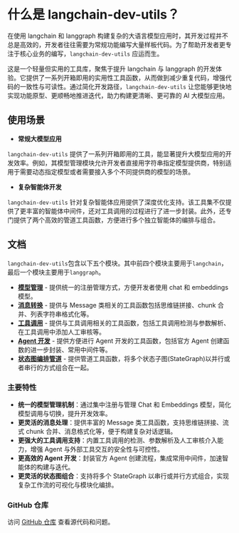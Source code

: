 # 什么是 langchain-dev-utils？

在使用 langchain 和 langgraph 构建复杂的大语言模型应用时，其开发过程并不总是高效的，开发者往往需要为常规功能编写大量样板代码。为了帮助开发者更专注于核心业务的编写，`langchain-dev-utils` 应运而生。

这是一个轻量但实用的工具库，聚焦于提升 langchain 与 langgraph 的开发体验。它提供了一系列开箱即用的实用性工具函数，从而做到减少重复代码，增强代码的一致性与可读性。通过简化开发路径，`langchain-dev-utils` 让您能够更快地实现功能原型、更顺畅地推进迭代，助力构建更清晰、更可靠的 AI 大模型应用。

## 使用场景

- **常规大模型应用**

`langchain-dev-utils` 提供了一系列开箱即用的工具，能显著提升大模型应用的开发效率。例如，其模型管理模块允许开发者直接用字符串指定模型提供商，特别适用于需要动态指定模型或者需要接入多个不同提供商的模型的场景。

- **复杂智能体开发**

`langchain-dev-utils` 针对复杂智能体应用提供了深度优化支持。该工具集不仅提供了更丰富的智能体中间件，还对工具调用的过程进行了进一步封装。此外，还专门提供了两个高效的管道工具函数，方便进行多个独立智能体的编排与组合。

## 文档

`langchain-dev-utils`包含以下五个模块。其中前四个模块主要用于`langchain`，最后一个模块主要用于`langgraph`。

- **[模型管理](./model-management/chat.md)** - 提供统一的注册管理方式，方便开发者使用 chat 和 embeddings 模型。
- **[消息转换](./message-conversion/message.md)** - 提供与 Message 类相关的工具函数包括思维链拼接、chunk 合并、列表字符串格式化等。
- **[工具调用](./tool-calling/tool.md)** - 提供与工具调用相关的工具函数，包括工具调用检测与参数解析、在工具调用中添加人工审核等。
- **[Agent 开发](./agent-development/prebuilt.md)** - 提供方便进行 Agent 开发的工具函数，包括官方 Agent 创建函数的进一步封装、常用中间件等。
- **[状态图编排管道](./graph-orchestration/pipeline.md)** - 提供管道工具函数，将多个状态子图(StateGraph)以并行或者串行的方式组合在一起。

### 主要特性

- **统一的模型管理机制**：通过集中注册与管理 Chat 和 Embeddings 模型，简化模型调用与切换，提升开发效率。
- **更灵活的消息处理**：提供丰富的 Message 类工具函数，支持思维链拼接、流式 chunk 合并、消息格式化等，便于构建复杂对话逻辑。
- **更强大的工具调用支持**：内置工具调用的检测、参数解析及人工审核介入能力，增强 Agent 与外部工具交互的安全性与可控性。
- **更高效的 Agent 开发**：封装官方 Agent 创建流程，集成常用中间件，加速智能体的构建与迭代。
- **更灵活的状态图组合**：支持将多个 StateGraph 以串行或并行方式组合，实现复杂工作流的可视化与模块化编排。

### GitHub 仓库

访问 [GitHub 仓库](https://github.com/TBice123123/langchain-dev-utils) 查看源代码和问题。
